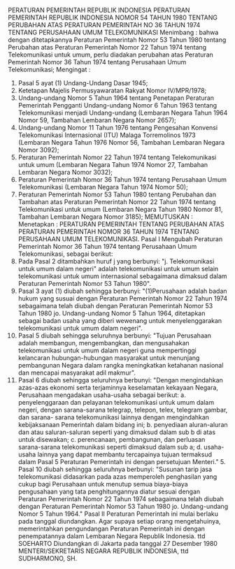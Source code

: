  PERATURAN PEMERINTAH REPUBLIK INDONESIA PERATURAN PEMERINTAH REPUBLIK INDONESIA NOMOR 54 TAHUN 1980 TENTANG PERUBAHAN ATAS PERATURAN PEMERINTAH NO 36 TAHUN 1974 TENTANG PERUSAHAAN UMUM TELEKOMUNIKASI
Menimbang :
 bahwa dengan ditetapkannya Peraturan Pemerintah Nomor 53 Tahun 1980 tentang Perubahan atas Peraturan Pemerintah Nomor 22 Tahun 1974 tentang Telekomunikasi untuk umum, perlu diadakan perubahan atas Peraturan Pemerintah Nomor 36 Tahun 1974 tentang Perusahaan Umum Telekomunikasi;
Mengingat :

1. Pasal 5 ayat (1) Undang-Undang Dasar 1945;
2. Ketetapan Majelis Permusyawaratan Rakyat Nomor IV/MPR/1978;
3. Undang-undang Nomor 5 Tahun 1964 tentang Penetapan Peraturan Pemerintah Pengganti Undang-undang Nomor 6 Tahun 1963 tentang Telekomunikasi menjadi Undang-undang (Lembaran Negara Tahun 1964 Nomor 59, Tambahan Lembaran Negara Nomor 2657);
4. Undang-undang Nomor 11 Tahun 1976 tentang Pengesahan Konvensi Telekomunikasi Internasional (ITU) Malaga Torremolinos 1973 (Lembaran Negara Tahun 1976 Nomor 56, Tambahan Lembaran Negara Nomor 3092);
5. Peraturan Pemerintah Nomor 22 Tahun 1974 tentang Telekomunikasi untuk umum (Lembaran Negara Tahun 1974 Nomor 27, Tambahan Lembaran Negara Nomor 3032);
6. Peraturan Pemerintah Nomor 36 Tahun 1974 tentang Perusahaan Umum Telekomunikasi (Lembaran Negara Tahun 1974 Nomor 50);
7. Peraturan Pemerintah Nomor 53 Tahun 1980 tentang Perubahan dan Tambahan atas Peraturan Pemerintah Nomor 22 Tahun 1974 tentang Telekomunikasi untuk umum (Lembaran Negara Tahun 1980 Nomor 81, Tambahan Lembaran Negara Nomor 3185);
MEMUTUSKAN :
 Menetapkan : PERATURAN PEMERINTAH TENTANG PERUBAHAN ATAS PERATURAN PEMERINTAH NOMOR 36 TAHUN 1974 TENTANG PERUSAHAAN UMUM TELEKOMUNIKASI.
Pasal I
Mengubah Peraturan Pemerintah Nomor 36 Tahun 1974 tentang Perusahaan Umum Telekomunikasi, sebagai berikut:
1. Pada Pasal 2 ditambahkan huruf j yang berbunyi: "j. Telekomunikasi untuk umum dalam negeri" adalah telekomunikasi untuk umum selain telekomunikasi untuk umum internasional sebagaimana dimaksud dalam Peraturan Pemerintah Nomor 53 Tahun 1980".
2. Pasal 3 ayat (1) diubah sehingga berbunyi: "(1)Perusahaan adalah badan hukum yang susuai dengan Peraturan Pemerintah Nomor 22 Tahun 1974 sebagaimana telah diubah dengan Peraturan Pemerintah Nomor 53 Tahun 1980 jo. Undang-undang Nomor 5 Tahun 1964, ditetapkan sebagai badan usaha yang diberi wewenang untuk menyelenggarakan telekomunikasi untuk umum dalam negeri".
3. Pasal 5 diubah sehingga seluruhnya berbunyi: "Tujuan Perusahaan adalah membangun, mengembangkan, dan mengusahakan telekomunikasi untuk umum dalam negeri guna mempertinggi kelancaran hubungan-hubungan masyarakat untuk menunjang pembangunan Negara dalam rangka meningkatkan ketahanan nasional dan mencapai masyarakat adil makmur".
4. Pasal 6 diubah sehingga seluruhnya berbunyi: "Dengan mengindahkan azas-azas ekonomi serta terjaminnya keselamatan kekayaan Negara, Perusahaan mengadakan usaha-usaha sebagai berikut:
a. penyelenggaraan dan pelayanan telekomunikasi untuk umum dalam negeri, dengan sarana-sarana telegrap, telepon, telex, telegram gambar, dan sarana- sarana telekomunikasi lainnya dengan mengindahkan kebijaksanaan Pemerintah dalam bidang ini;
b. penyediaan aluran-aluran dan atau saluran-saluran seperti yang dimaksud dalam sub b di atas untuk disewakan;
c. perencanaan, pembangunan, dan perluasan sarana-sarana telekomunikasi seperti dimaksud dalam sub a;
d. usaha-usaha lainnya yang dapat membantu tercapainya tujuan termaksud dalam Pasal 5 Peraturan Pemerintah ini dengan persetujuan Menteri." 5. Pasal 10 diubah sehingga seluruhnya berbunyi: "Susunan tarip jasa telekomunikasi didasarkan pada azas memperoleh penghasilan yang cukup bagi Perusahaan untuk menutup semua biaya-biaya pengusahaan yang tata penghitungannya diatur sesuai dengan Peraturan Pemerintah Nomor 22 Tahun 1974 sebagaimana telah diubah dengan Peraturan Pemerintah Nomor 53 Tahun 1980 jo. Undang-undang Nomor 5 Tahun 1964."
Pasal II
Peraturan Pemerintah ini mulai berlaku pada tanggal diundangkan. Agar supaya setiap orang mengetahuinya, memerintahkan pengundangan Peraturan Pemerintah ini dengan penempatannya dalam Lembaran Negara Republik Indonesia. ttd SOEHARTO Diundangkan di Jakarta pada tanggal 27 Desember 1980 MENTERI/SEKRETARIS NEGARA REPUBLIK INDONESIA, ttd SUDHARMONO, SH.